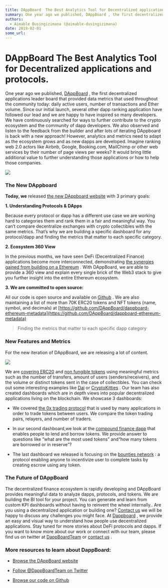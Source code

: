 ```yaml
---
title: DAppBoard  The Best Analytics Tool for Decentralized applications and protocols.
summary: One year ago we published, DAppBoard , the first decentralized applications leader board that provided data metrics that used throughout the community today- daily active users, number of transactions and Ether volume. Since our initial launch, several other dapp ranking application have followed our lead and we are happy to have inspired so many developers. We have continuously searched for ways to further contribute to the crypto ecosystem and the community of dapp developers. We also observed
authors:
  - Aimable Dusingizimana (@aimable-dusingizimana)
date: 2019-02-01
some_url: 
---
```


# DAppBoard  The Best Analytics Tool for Decentralized applications and protocols.


One year ago we published, 
[DAppBoard](https://medium.com/@dappboardTeam)
 , the first decentralized applications leader board that provided data metrics that used throughout the community today: daily active users, number of transactions and Ether volume. Since our initial launch, several other dapp ranking application have followed our lead and we are happy to have inspired so many developers.
We have continuously searched for ways to further contribute to the crypto ecosystem and the community of dapp developers. We also observed and listen to the feedback from the builder and after lots of iterating DAppboard is back with a new approach!
However, analytics and metrics need to adapt as the ecosystem grows and as new dapps are developed. Imagine ranking web 2.0 actors like Airbnb, Google, Booking.com, MailChimp or other web services by their number of page views per weeks? It would bring little additional value to further understanding those applications or how to help those companies.

![](https://api.beta.kauri.io:443/ipfs/QmevPaCywxB4xgvcB31eoNApb9jJABww6xgrc4XZMxsRwr)


### The New DAppboard
 
**Today, we**
 released 
[the new DAppboard website](https://dappboard.com)
 with 3 primary goals:
 
**1. Understanding Protocols & DApps**
 
Because every protocol or dapp has a different use case we are working hard to categories them and rank them in a fair and meaningful way. You can’t compare decentralize exchanges with crypto collectibles with the same metrics. That’s why we are building a specific dashboard for any protocol/dapp and finding the metrics that matter to each specific category.
 
**2. Ecosystem 360 View**
 
In the previous months, we have seen DeFi (Decentralized Finance) applications become more interconnected, demonstrating 
[the synergies gained from building on a Ethereum](https://medium.com/swlh/the-synergies-gained-from-building-on-ethereums-decentralized-app-ecosystem-22a709a675d2)
 . With DAppBoard, we are able to provide a 360 view and explain every single brick of the Web3 stack to give you further insight into the entire Ethereum ecosystem.
 
**3. We are committed to open source:**
 
All our code is open source and available on 
[Github](https://github.com/DAppBoard)
 . We are also maintaining a list of more than 70K ERC20 tokens and NFT tokens (name, symbol, and decimals) at 
[https://github.com/DAppBoard/dappboard-ethereum-metadata](https://github.com/DAppBoard/dappboard-ethereum-metadata)
 
> Finding the metrics that matter to each specific dapp category


### New Features and Metrics
For the new iteration of DAppBoard, we are releasing a lot of content.

![](https://api.beta.kauri.io:443/ipfs/QmUgQa3tRfvs68hCwzLjGoTrsdB6Xyv4MdYJ69eQ6dc6Mw)

We are 
[covering ERC20](https://dappboard.com/tokens)
 and 
[non fungible tokens](https://dappboard.com/nfts)
 using meaningful metrics such as the number of transfers, amount of users (senders/receivers), and the volume or distinct tokens sent in the case of collectibles. You can check out some interesting examples like 
[Dai](https://dappboard.com/contract/89d24a6b4ccb1b6faa2625fe562bdd9a23260359/token)
 or 
[CryptoKitties](https://dappboard.com/contract/06012c8cf97bead5deae237070f9587f8e7a266d/token)
 .
Our team has also created dashboards which are in depth views into popular decentralized applications living on the blockchain. We showcase 3 dashboards:



 * We covered [the 0x trading protocol](https://dappboard.com/dapp/0x) that is used by many applications in order to trade tokens between users. We compare the token trading pairs, relayers, and number of traders.

 * In our second dashboard,we look at the [compound finance dapp](https://dappboard.com/dapp/compound) that enables people to lend and borrow tokens. We provide answer to questions like “what are the most used tokens” and“how many tokens are borrowed or in reserve”?

 * The last dashboard we released is focusing on the [bounties network](https://dappboard.com/dapp/bounties) : a protocol enabling anyone to incentivize user to complete tasks by creating escrow using any token.

### The Future of DAppBoard
The decentralized finance ecosystem is rapidly developing and DAppBoard provides meaningful data to analyze dapps, protocols, and tokens. We are building the BI tool for your project. You can generate and learn from custom KPI dashboards without having to reinvent the wheel internally..
Are you using a decentralized application or building one? 
[Contact us](https://dappboard.com/contact)
 we will be happy to discuss any challenges you might face.
At 
[Dappboard](http://dappboard.com/)
 , we provide an easy and visual way to understand how people use decentralized applications. Stay tuned for more stories about DeFi protocols and dapps. If you want to know more about our work or connect with our team, please find us on twitter at 
[DappBoardTeam](https://twitter.com/DappBoardTeam)
 or 
[contact us](https://dappboard.com/contact)
 .

### More resources to learn about DappBoard:



 *  [Browse the DAppBoard website](https://dappboard.com) 

 *  [Follow @DappBoardTeam on Twitter](https://twitter.com/dappboardteam) 

 *  [Browse our code on Github](https://github.com/DAppBoard) 
